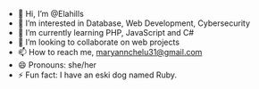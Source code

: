 - 👋 Hi, I’m @Elahills
- 👀 I’m interested in Database, Web Development, Cybersecurity
- 🌱 I’m currently learning PHP, JavaScript and C#
- 💞️ I’m looking to collaborate on web projects
- 📫 How to reach me, maryannchelu31@gmail.com
- 😄 Pronouns: she/her
- ⚡ Fun fact: I have an eski dog named Ruby.

<!---
Elahills/Elahills is a ✨ special ✨ repository because its `README.md` (this file) appears on your GitHub profile.
You can click the Preview link to take a look at your changes.
--->
